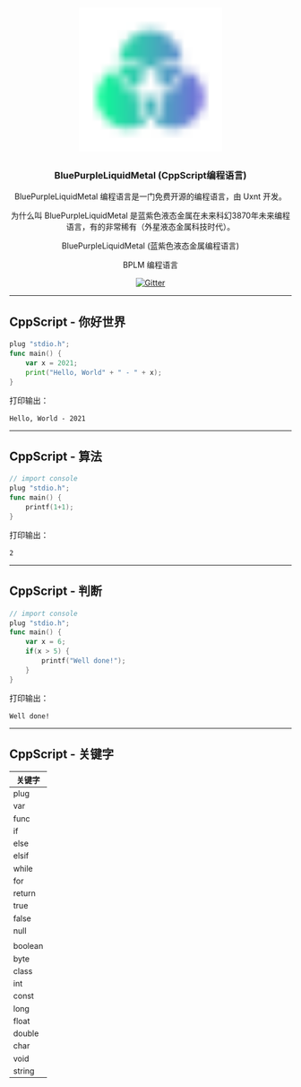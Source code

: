 <div align="center">
<a href="#">
<h1><img src="CppScript.svg" alt="Logo" width="256"></h1>
</a>

### BluePurpleLiquidMetal (CppScript编程语言)

BluePurpleLiquidMetal 编程语言是一门免费开源的编程语言，由 Uxnt 开发。 

为什么叫 BluePurpleLiquidMetal 是蓝紫色液态金属在未来科幻3870年未来编程语言，有的非常稀有（外星液态金属科技时代）。

BluePurpleLiquidMetal (蓝紫色液态金属编程语言)

BPLM 编程语言
	
	
[![Gitter](https://badges.gitter.im/uxnt/cpp-script.svg)](https://gitter.im/uxnt/cpp-script?utm_source=badge&utm_medium=badge&utm_campaign=pr-badge)

</div>


---
## CppScript - 你好世界
```go
plug "stdio.h";
func main() {
	var x = 2021;
	print("Hello, World" + " - " + x);
}
```
打印输出：

```
Hello, World - 2021
```
----
## CppScript - 算法
```go
// import console
plug "stdio.h";
func main() {
	printf(1+1);
}
```
打印输出：

```
2
```
---
## CppScript - 判断
```go
// import console
plug "stdio.h";
func main() {
    var x = 6;
	if(x > 5) {
		printf("Well done!");
	}
}
```
打印输出：
```
Well done!
```
---

## CppScript - 关键字

|关键字|
|-|
|plug|
|var|
|func|
|if|
|else|
|elsif|
|while|
|for|
|return|
|true|
|false|
|null|
||
|boolean|
|byte|
|class|
|int|
|const|
|long|
|float|
|double|
|char|
|void|
|string|


